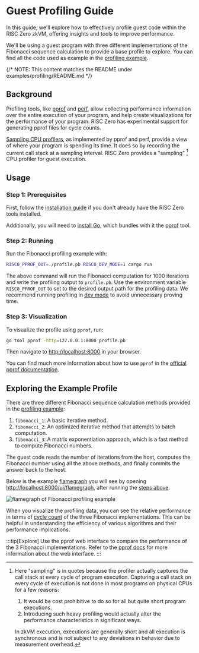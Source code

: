 # Guest Profiling Guide

In this guide, we'll explore how to effectively profile guest code within the
RISC Zero zkVM, offering insights and tools to improve performance.

We'll be using a guest program with three different implementations of the
Fibonacci sequence calculation to provide a base profile to explore. You can
find all the code used as example in the [profiling example][example-profiling].

{/* NOTE: This content matches the README under examples/profiling/README.md */}

## Background

Profiling tools, like [pprof] and [perf], allow collecting performance
information over the entire execution of your program, and help create
visualizations for the performance of your program. RISC Zero has experimental
support for generating pprof files for cycle counts.

[Sampling CPU profilers][profiler], as implemented by pprof and perf, provide a
view of where your program is spending its time. It does so by recording the
current call stack at a sampling interval. RISC Zero provides a "sampling" [^1]
CPU profiler for guest execution.

## Usage

### Step 1: Prerequisites

First, follow the [installation guide][install] if you don't already have the
RISC Zero tools installed.

Additionally, you will need to [install Go][golang-install], which bundles with
it the [pprof] tool.

### Step 2: Running

Run the Fibonacci profiling example with:

```bash
RISC0_PPROF_OUT=./profile.pb RISC0_DEV_MODE=1 cargo run
```

The above command will run the Fibonacci computation for 1000 iterations and
write the profiling output to `profile.pb`. Use the environment variable
`RISC0_PPROF_OUT` to set to the desired output path for the profiling data.
We recommend running profiling in [dev mode][devmode] to avoid unnecessary proving time.

### Step 3: Visualization

To visualize the profile using `pprof`, run:

```bash
go tool pprof -http=127.0.0.1:8000 profile.pb
```

Then navigate to [http://localhost:8000](http://localhost:8000) in your browser.

You can find much more information about how to use `pprof` in the [official
pprof documentation][pprof].

## Exploring the Example Profile

There are three different Fibonacci sequence calculation methods provided in the
[profiling example][example-profiling]:

1. `fibonacci_1`: A basic iterative method.
2. `fibonacci_2`: An optimized iterative method that attempts to batch
   computation.
3. `fibonacci_3`: A matrix exponentiation approach, which is a fast method to
   compute Fibonacci numbers.

The guest code reads the number of iterations from the host, computes the
Fibonacci number using all the above methods, and finally commits the answer
back to the host.

Below is the example [flamegraph] you will see by opening
[http://localhost:8000/ui/flamegraph](http://localhost:8000/ui/flamegraph),
after running the [steps above](#usage).

![flamegraph of Fibonacci profiling example](/img/profiling_flamegraph.png)

When you visualize the profiling data, you can see the relative performance in
terms of [cycle count] of the three Fibonacci implementations. This can be
helpful in understanding the efficiency of various algorithms and their
performance implications.

:::tip[Explore]
Use the pprof web interface to compare the performance of the 3 Fibonacci
implementations. Refer to the [pprof docs][pprof] for more information about the
web interface.
:::

[^1]: Here "sampling" is in quotes because the profiler actually captures the call
    stack at every cycle of program execution. Capturing a call stack on every
    cycle of execution is not done in most programs on physical CPUs for a few
    reasons:

    1. It would be cost prohibitive to do so for all but quite short program
       executions.
    2. Introducing such heavy profiling would actually alter the performance
       characteristics in significant ways.

    In zkVM execution, executions are generally short and all execution is
    synchronous and is not subject to any deviations in behavior due to
    measurement overhead.

[cycle count]: /terminology#clock-cycles
[devmode]: ../generating-proofs/dev-mode.md
[example-profiling]: https://github.com/risc0/risc0/tree/main/examples/profiling
[flamegraph]: https://www.brendangregg.com/FlameGraphs/cpuflamegraphs.html
[golang-install]: https://go.dev/doc/install
[install]: ./install.md
[perf]: https://perf.wiki.kernel.org/index.php/Main_Page
[pprof]: https://github.com/google/pprof
[profiler]: https://nikhilism.com/post/2018/sampling-profiler-internals-introduction
